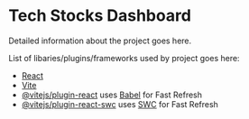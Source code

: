 # Tech Stocks Dashboard

Detailed information about the project goes here.

List of libaries/plugins/frameworks used by project goes here:
- [React](https://www.react.dev)
- [Vite](https://vite.dev)
- [@vitejs/plugin-react](https://github.com/vitejs/vite-plugin-react/blob/main/packages/plugin-react/README.md) uses [Babel](https://babeljs.io/) for Fast Refresh
- [@vitejs/plugin-react-swc](https://github.com/vitejs/vite-plugin-react-swc) uses [SWC](https://swc.rs/) for Fast Refresh
